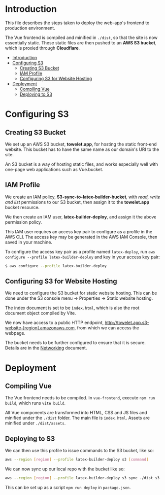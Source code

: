 # Introduction

This file describes the steps taken to deploy the web-app's frontend to production environment.

The Vue frontend is compiled and minified in `./dist`, so that the site is now essentially static. These static files are then pushed to an **AWS S3 bucket**, which is proxied through **Cloudflare**.

- [Introduction](#introduction)
- [Configuring S3](#configuring-s3)
  - [Creating S3 Bucket](#creating-s3-bucket)
  - [IAM Profile](#iam-profile)
  - [Configuring S3 for Website Hosting](#configuring-s3-for-website-hosting)
- [Deployment](#deployment)
  - [Compiling Vue](#compiling-vue)
  - [Deploying to S3](#deploying-to-s3)


# Configuring S3

## Creating S3 Bucket

We set up an AWS S3 bucket, **towelet.app**, for hosting the static front-end website. This bucket has to have the same name as our domain's URI to the site.

An S3 bucket is a way of hosting static files, and works especially well with one-page web applications such as Vue.bucket.

## IAM Profile

We create an IAM policy, **S3-sync-to-latex-builder-bucket**, with _read, write and list_ permissions to our S3 bucket, then assign it to the **towelet.app** bucket resource.

We then create an IAM user, **latex-builder-deploy**, and assign it the above permission policy. 

This IAM user requires an access key pair to configure as a profile in the AWS CLI. The access key may be generated in the AWS IAM Console, then saved in your machine.

To configure the access key pair as a profile named `latex-deploy`, run `aws configure --profile latex-builder-deploy` and key in your access key pair:
```sh
$ aws configure --profile latex-builder-deploy
```

## Configuring S3 for Website Hosting

We need to configure the S3 bucket for static website hosting. This can be done under the S3 console menu -> Properties -> Static website hosting.

The index document is set to be `index.html`, which is also the root document object compiled by Vite.

We now have access to a public HTTP endpoint, http://towelet.app.s3-website-[region].amazonaws.com, from which we can access the webpage.

The bucket needs to be further configured to ensure that it is secure. Details are in the [Networking](./Networking.md) document.

# Deployment

## Compiling Vue

The Vue frontend needs to be compiled. In `vue-frontend`, execute `npm run build`, which runs `vite build`.

All Vue components are transformed into HTML, CSS and JS files and minified under the `./dist` folder. The main file is `index.html`. Assets are minified under `./dist/assets`.

## Deploying to S3

We can then use this profile to issue commands to the S3 bucket, like so:
```sh
aws --region [region] --profile latex-builder-deploy s3 [command]
```
We can now sync up our local repo with the bucket like so:
```sh
aws --region [region] --profile latex-builder-deploy s3 sync ./dist s3://towelet.app
```
This can be set up as a script `npm run deploy` in `package.json`.